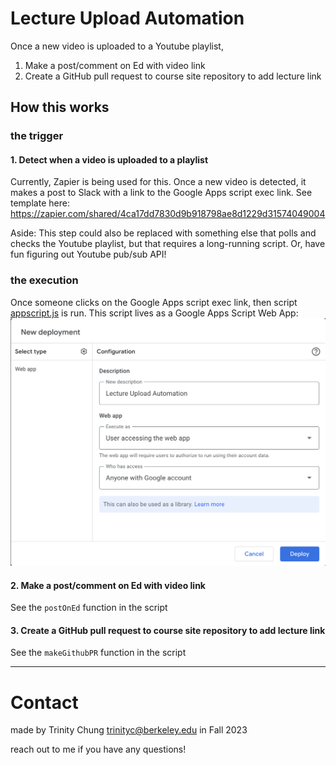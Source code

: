 # Lecture Upload Automation

Once a new video is uploaded to a Youtube playlist,
1. Make a post/comment on Ed with video link
2. Create a GitHub pull request to course site repository to add lecture link

## How this works

### the trigger
#### 1. Detect when a video is uploaded to a playlist
Currently, Zapier is being used for this. Once a new video is detected, it makes a post to Slack with a link to the Google Apps script exec link.
See template here: https://zapier.com/shared/4ca17dd7830d9b918798ae8d1229d31574049004

Aside: This step could also be replaced with something else that polls and checks the Youtube playlist, but that requires a long-running script.
Or, have fun figuring out Youtube pub/sub API!

### the execution
Once someone clicks on the Google Apps script exec link, then script [appscript.js](appscript.js) is run. This script lives as a Google Apps Script Web App:
![web app deployment](docs/assets/webapp-deployment.png)

#### 2. Make a post/comment on Ed with video link
See the `postOnEd` function in the script

#### 3. Create a GitHub pull request to course site repository to add lecture link
See the `makeGithubPR` function in the script



-------
# Contact
made by Trinity Chung trinityc@berkeley.edu in Fall 2023

reach out to me if you have any questions!